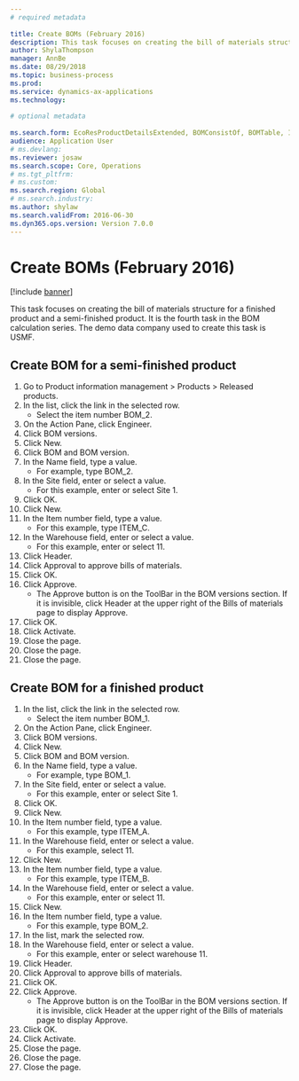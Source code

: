 ```yaml
--- 
# required metadata 
 
title: Create BOMs (February 2016)
description: This task focuses on creating the bill of materials structure for a finished product and a semi-finished product. 
author: ShylaThompson
manager: AnnBe 
ms.date: 08/29/2018
ms.topic: business-process 
ms.prod:  
ms.service: dynamics-ax-applications 
ms.technology:  
 
# optional metadata 
 
ms.search.form: EcoResProductDetailsExtended, BOMConsistOf, BOMTable, InventLocationIdLookup   
audience: Application User 
# ms.devlang:  
ms.reviewer: josaw
ms.search.scope: Core, Operations 
# ms.tgt_pltfrm:  
# ms.custom:  
ms.search.region: Global
# ms.search.industry: 
ms.author: shylaw
ms.search.validFrom: 2016-06-30 
ms.dyn365.ops.version: Version 7.0.0 
---
```

# Create BOMs (February 2016)

[!include [banner](../../includes/banner.md)]

This task focuses on creating the bill of materials structure for a finished product and a semi-finished product. It is the fourth task in the BOM calculation series. The demo data company used to create this task is USMF.


## Create BOM for a semi-finished product
1. Go to Product information management > Products > Released products.
2. In the list, click the link in the selected row.
    * Select the item number BOM_2.  
3. On the Action Pane, click Engineer.
4. Click BOM versions.
5. Click New.
6. Click BOM and BOM version.
7. In the Name field, type a value.
    * For example, type BOM_2.  
8. In the Site field, enter or select a value.
    * For this example, enter or select Site 1.  
9. Click OK.
10. Click New.
11. In the Item number field, type a value.
    * For this example, type ITEM_C.  
12. In the Warehouse field, enter or select a value.
    * For this example, enter or select 11.  
13. Click Header.
14. Click Approval to approve bills of materials.
15. Click OK.
16. Click Approve.
    * The Approve button is on the ToolBar in the  BOM versions section. If it is invisible, click Header at the upper right of the Bills of materials page to display Approve.  
17. Click OK.
18. Click Activate.
19. Close the page.
20. Close the page.
21. Close the page.

## Create BOM for a finished product
1. In the list, click the link in the selected row.
    * Select the item number BOM_1.  
2. On the Action Pane, click Engineer.
3. Click BOM versions.
4. Click New.
5. Click BOM and BOM version.
6. In the Name field, type a value.
    * For example, type BOM_1.  
7. In the Site field, enter or select a value.
    * For this example, enter or select Site 1.  
8. Click OK.
9. Click New.
10. In the Item number field, type a value.
    * For this example, type ITEM_A.  
11. In the Warehouse field, enter or select a value.
    * For this example, select 11.  
12. Click New.
13. In the Item number field, type a value.
    * For this example, type ITEM_B.  
14. In the Warehouse field, enter or select a value.
    * For this example, enter or select 11.  
15. Click New.
16. In the Item number field, type a value.
    * For this example, type BOM_2.  
17. In the list, mark the selected row.
18. In the Warehouse field, enter or select a value.
    * For this example, enter or select warehouse 11.  
19. Click Header.
20. Click Approval to approve bills of materials.
21. Click OK.
22. Click Approve.
    * The Approve button is on the ToolBar in the  BOM versions section. If it is invisible, click Header at the upper right of the Bills of materials page to display Approve.  
23. Click OK.
24. Click Activate.
25. Close the page.
26. Close the page.
27. Close the page.

